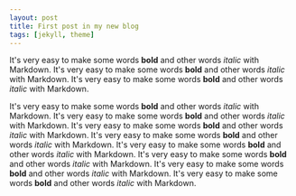 ```yaml
---
layout: post
title: First post in my new blog
tags: [jekyll, theme]
---
```


It's very easy to make some words **bold** and other words *italic* with Markdown.
It's very easy to make some words **bold** and other words *italic* with Markdown.
It's very easy to make some words **bold** and other words *italic* with Markdown.

It's very easy to make some words **bold** and other words *italic* with Markdown.
It's very easy to make some words **bold** and other words *italic* with Markdown.
It's very easy to make some words **bold** and other words *italic* with Markdown.
It's very easy to make some words **bold** and other words *italic* with Markdown.
It's very easy to make some words **bold** and other words *italic* with Markdown.
It's very easy to make some words **bold** and other words *italic* with Markdown.
It's very easy to make some words **bold** and other words *italic* with Markdown. 
It's very easy to make some words **bold** and other words *italic* with Markdown.